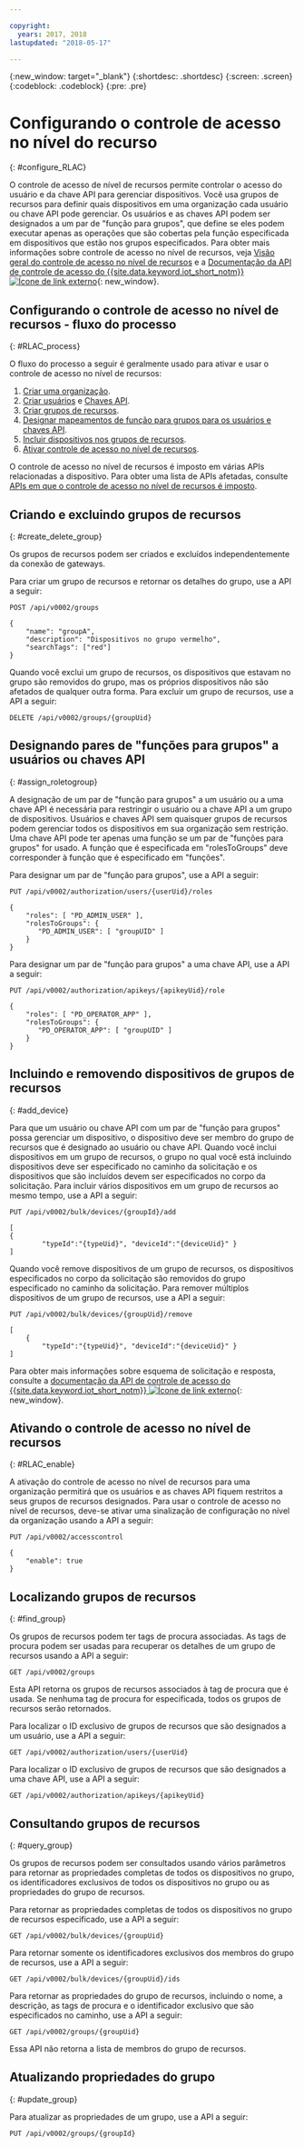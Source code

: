 ```yaml
---

copyright:
  years: 2017, 2018
lastupdated: "2018-05-17"

---
```


{:new_window: target="\_blank"}
{:shortdesc: .shortdesc}
{:screen: .screen}
{:codeblock: .codeblock}
{:pre: .pre}

# Configurando o controle de acesso no nível do recurso
{: #configure_RLAC}

O controle de acesso de nível de recursos permite controlar o acesso do usuário e da chave API para gerenciar dispositivos. Você usa grupos de recursos para definir quais dispositivos em uma organização cada usuário ou chave API pode gerenciar. Os usuários e as chaves API podem ser designados a um par de "função para grupos", que define se eles podem executar apenas as operações que são cobertas pela função especificada em dispositivos que estão nos grupos especificados. Para obter mais informações sobre controle de acesso no nível de recursos, veja [Visão geral do controle de acesso no nível de recursos](rlac_overview.html) e a [Documentação da API de controle de acesso do {{site.data.keyword.iot_short_notm}} ![Ícone de link externo](../../../icons/launch-glyph.svg "Ícone de link externo")](https://docs.internetofthings.ibmcloud.com/apis/swagger/v0002-beta/security-subjects-beta.html){: new_window}.

## Configurando o controle de acesso no nível de recursos - fluxo do processo
{: #RLAC_process}

O fluxo do processo a seguir é geralmente usado para ativar e usar o controle de acesso no nível de recursos:
1. [Criar uma organização](../iotplatform_overview.html#organizations).
2. [Criar usuários](../add_users.html#adding-new-users) e [Chaves API](../platform_authorization.html#api-key).
3. [Criar grupos de recursos](rlac.html#create_delete_group).
4. [Designar mapeamentos de função para grupos para os usuários e chaves API](rlac.html#assign_roletogroup).
5. [Incluir dispositivos nos grupos de recursos](rlac.html#add_device).
6. [Ativar controle de acesso no nível de recursos](rlac.html#RLAC_enable).

O controle de acesso no nível de recursos é imposto em várias APIs relacionadas a
dispositivo. Para obter uma lista de APIs afetadas, consulte
[APIs em que o controle de acesso no
nível de recursos é imposto](rlac_overview.html#RLAC_enforced_APIs).

## Criando e excluindo grupos de recursos
{: #create_delete_group}

Os grupos de recursos podem ser criados e excluídos independentemente da conexão de gateways.

Para criar um grupo de recursos e retornar os detalhes do grupo, use a API a seguir:

    POST /api/v0002/groups

    {
        "name": "groupA",
        "description": "Dispositivos no grupo vermelho",
        "searchTags": ["red"]
    }

Quando você exclui um grupo de recursos, os dispositivos que estavam no grupo são
removidos do grupo, mas os próprios dispositivos não são afetados de qualquer outra
forma. Para excluir um grupo de recursos, use a API a seguir:

    DELETE /api/v0002/groups/{groupUid}


## Designando pares de "funções para grupos" a usuários ou chaves API
{: #assign_roletogroup}

A designação de um par de "função para grupos" a um usuário ou a uma chave API é
necessária para restringir o usuário ou a chave API a um grupo de dispositivos. Usuários
e chaves API sem quaisquer grupos de recursos podem gerenciar todos os dispositivos em
sua organização sem restrição. Uma chave API pode ter apenas uma função se um par de
"funções para grupos" for usado. A função que é especificada em "rolesToGroups" deve
corresponder à função que é especificado em "funções".

Para designar um par de "função para grupos", use a API a seguir:

    PUT /api/v0002/authorization/users/{userUid}/roles

    {
        "roles": [ "PD_ADMIN_USER" ],
        "rolesToGroups": {
           "PD_ADMIN_USER": [ "groupUID" ]
        }
    }



Para designar um par de "função para grupos" a uma chave API, use a API a seguir:

    PUT /api/v0002/authorization/apikeys/{apikeyUid}/role

    {
        "roles": [ "PD_OPERATOR_APP" ],
        "rolesToGroups": {
           "PD_OPERATOR_APP": [ "groupUID" ]
        }
    }

## Incluindo e removendo dispositivos de grupos de recursos
{: #add_device}

Para que um usuário ou chave API com um par de "função para grupos" possa gerenciar
um dispositivo, o dispositivo deve ser membro do grupo de recursos que é designado ao
usuário ou chave API. Quando você inclui dispositivos em um grupo de recursos, o grupo no
qual você está incluindo dispositivos deve ser especificado no caminho da solicitação e
os dispositivos que são incluídos devem ser especificados no corpo da solicitação. Para
incluir vários dispositivos em um grupo de recursos ao mesmo tempo, use a API a seguir:

    PUT /api/v0002/bulk/devices/{groupId}/add

    [
    {
            "typeId":"{typeUid}", "deviceId":"{deviceUid}" }
    ]

Quando você remove dispositivos de um grupo de recursos, os dispositivos
especificados no corpo da solicitação são removidos do grupo especificado no caminho da
solicitação. Para remover múltiplos dispositivos de um grupo de recursos, use a API a seguir:

    PUT /api/v0002/bulk/devices/{groupUid}/remove

    [
	    {
            "typeId":"{typeUid}", "deviceId":"{deviceUid}" }
    ]

Para obter mais informações sobre esquema de solicitação e resposta, consulte a [documentação da API de controle de acesso do {{site.data.keyword.iot_short_notm}} ![Ícone de link externo](../../../icons/launch-glyph.svg "Ícone de link externo")](https://docs.internetofthings.ibmcloud.com/apis/swagger/v0002-beta/security-subjects-beta.html){: new_window}.

## Ativando o controle de acesso no nível de recursos
{: #RLAC_enable}

A ativação do controle de acesso no nível de recursos para uma organização
permitirá que os usuários e as chaves API fiquem restritos a seus grupos de recursos
designados. Para usar o controle de acesso no nível de recursos, deve-se ativar uma
sinalização de configuração no nível da organização usando a API a seguir:

    PUT /api/v0002/accesscontrol

    {
        "enable": true
    }

## Localizando grupos de recursos
{: #find_group}

Os grupos de recursos podem ter tags de procura associadas. As tags de procura podem ser usadas para recuperar os detalhes de um grupo de recursos usando a API a seguir:

    GET /api/v0002/groups

Esta API retorna os grupos de recursos associados à tag de procura que é usada. Se nenhuma tag de procura for especificada, todos os grupos de recursos serão retornados. 

Para localizar o ID exclusivo de grupos de recursos que são designados a um usuário, use a API a seguir:

    GET /api/v0002/authorization/users/{userUid}

Para localizar o ID exclusivo de grupos de recursos que são designados a uma chave API, use a API a seguir:

    GET /api/v0002/authorization/apikeys/{apikeyUid}


## Consultando grupos de recursos
{: #query_group}

Os grupos de recursos podem ser consultados usando vários parâmetros para retornar
as propriedades completas de todos os dispositivos no grupo, os identificadores
exclusivos de todos os dispositivos no grupo ou as propriedades do grupo de recursos.

Para retornar as propriedades completas de todos os dispositivos no grupo de recursos especificado, use a API a seguir:

    GET /api/v0002/bulk/devices/{groupUid}

Para retornar somente os identificadores exclusivos dos membros do grupo de recursos, use a API a seguir:

    GET /api/v0002/bulk/devices/{groupUid}/ids

Para retornar as propriedades do grupo de recursos, incluindo o nome, a descrição,
as tags de procura e o identificador exclusivo que são especificados no caminho, use a API a
seguir:

    GET /api/v0002/groups/{groupUid}

Essa API não retorna a lista de membros do grupo de recursos.

## Atualizando propriedades do grupo
{: #update_group}

Para atualizar as propriedades de um grupo, use a API a seguir:

    PUT /api/v0002/groups/{groupId}
